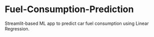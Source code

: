 # Fuel-Consumption-Prediction
Streamlit-based ML app to predict car fuel consumption using Linear Regression.
